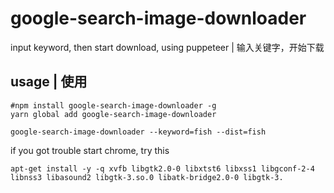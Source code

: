 # google-search-image-downloader

input keyword, then start download, using puppeteer | 输入关键字，开始下载

## usage | 使用

```
#npm install google-search-image-downloader -g
yarn global add google-search-image-downloader

google-search-image-downloader --keyword=fish --dist=fish
```

if you got trouble start chrome, try this

```
apt-get install -y -q xvfb libgtk2.0-0 libxtst6 libxss1 libgconf-2-4 libnss3 libasound2 libgtk-3.so.0 libatk-bridge2.0-0 libgtk-3.


```